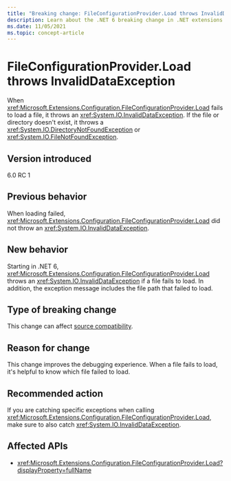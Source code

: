 ```yaml
---
title: "Breaking change: FileConfigurationProvider.Load throws InvalidDataException"
description: Learn about the .NET 6 breaking change in .NET extensions where Load can throw an InvalidDataException with the file path that failed to load.
ms.date: 11/05/2021
ms.topic: concept-article
---
```

# FileConfigurationProvider.Load throws InvalidDataException

When <xref:Microsoft.Extensions.Configuration.FileConfigurationProvider.Load> fails to load a file, it throws an <xref:System.IO.InvalidDataException>. If the file or directory doesn't exist, it throws a <xref:System.IO.DirectoryNotFoundException> or <xref:System.IO.FileNotFoundException>.

## Version introduced

6.0 RC 1

## Previous behavior

When loading failed, <xref:Microsoft.Extensions.Configuration.FileConfigurationProvider.Load> did not throw an <xref:System.IO.InvalidDataException>.

## New behavior

Starting in .NET 6, <xref:Microsoft.Extensions.Configuration.FileConfigurationProvider.Load> throws an <xref:System.IO.InvalidDataException> if a file fails to load. In addition, the exception message includes the file path that failed to load.

## Type of breaking change

This change can affect [source compatibility](../../categories.md#source-compatibility).

## Reason for change

This change improves the debugging experience. When a file fails to load, it's helpful to know which file failed to load.

## Recommended action

If you are catching specific exceptions when calling <xref:Microsoft.Extensions.Configuration.FileConfigurationProvider.Load>, make sure to also catch <xref:System.IO.InvalidDataException>.

## Affected APIs

- <xref:Microsoft.Extensions.Configuration.FileConfigurationProvider.Load?displayProperty=fullName>
